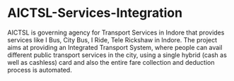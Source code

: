 # AICTSL-Services-Integration
AICTSL is governing agency for Transport Services in Indore that provides services like I Bus, City Bus, I Ride, Tele Rickshaw in Indore. 
The project aims at providing an Integrated Transport System, where people can avail different public transport services in the city,
using a single hybrid (cash as well as cashless) card and also the entire fare collection and deduction process is automated.

